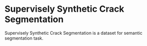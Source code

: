 # Supervisely Synthetic Crack Segmentation

Supervisely Synthetic Crack Segmentation is a dataset for semantic segmentation task.